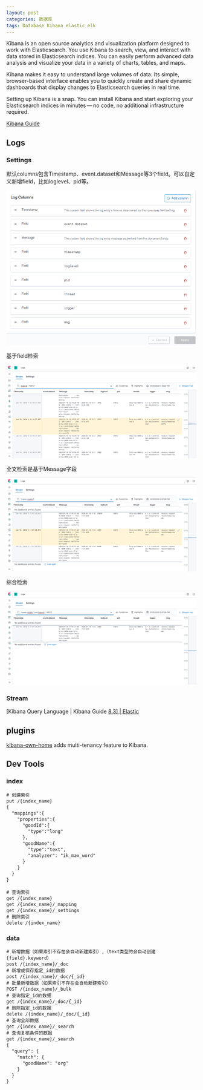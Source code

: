 ```yaml
---
layout: post
categories: 数据库
tags: Database Kibana elastic elk 
---
```


Kibana is an open source analytics and visualization platform designed to work with Elasticsearch. You use Kibana to search, view, and interact with data stored in Elasticsearch indices. You can easily perform advanced data analysis and visualize your data in a variety of charts, tables, and maps.

Kibana makes it easy to understand large volumes of data. Its simple, browser-based interface enables you to quickly create and share dynamic dashboards that display changes to Elasticsearch queries in real time.

Setting up Kibana is a snap. You can install Kibana and start exploring your Elasticsearch indices in minutes — no code, no additional infrastructure required.

[Kibana Guide](https://www.elastic.co/guide/en/kibana/current/index.html)

## Logs

### Settings

默认columns包含Timestamp、event.dataset和Message等3个field。可以自定义新增field，比如loglevel、pid等。

![log columns](/images/log-columns.png)

基于field检索

![field search](/images/field-search.png)

全文检索是基于Message字段

![fuzzy search](/images/fuzzy-search.png)

综合检索

![fuzzy field search](/images/fuzzy-field-search.png)

### Stream

[Kibana Query Language | Kibana Guide [8.3\] | Elastic](https://www.elastic.co/guide/en/kibana/8.3/kuery-query.html)

## plugins

[kibana-own-home](https://github.com/wtakase/kibana-own-home) adds multi-tenancy feature to Kibana.



## Dev Tools

### index

```
# 创建索引
put /{index_name}
{
  "mappings":{
    "properties":{
      "goodId":{
        "type":"long"
      },
      "goodName":{
        "type":"text",
        "analyzer": "ik_max_word"
      }
    }
  }
}

# 查询索引
get /{index_name}
get /{index_name}/_mapping
get /{index_name}/_settings
# 删除索引
delete /{index_name}
```

### data

```
# 新增数据（如果索引不存在会自动新建索引）,（text类型的会自动创建{field}.keyword）
post /{index_name}/_doc
# 新增或保存指定_id的数据
post /{index_name}/_doc/{_id}
# 批量新增数据（如果索引不存在会自动新建索引）
POST /{index_name}/_bulk
# 查询指定_id的数据
get /{index_name}/_doc/{_id}
# 删除指定_id的数据
delete /{index_name}/_doc/{_id}
# 查询全部数据
get /{index_name}/_search
# 查询复核条件的数据
get /{index_name}/_search
{
  "query": {
    "match": {
      "goodName": "org"
    }
  }
}
```

